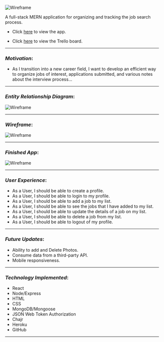 ![Wireframe](https://i.imgur.com/sqI0Pie.png)

A full-stack MERN application for organizing and tracking the job search process.
  
* Click [here]() to view the app.

* Click [here](https://trello.com/b/o0FYqJuq/job-search-tracker-react) to view the Trello board.
_________________________________

### _Motivation_:

* As I transition into a new career field, I want to develop an efficient way to organize jobs of interest, applications submitted, and various notes about the interview process... 
_________________________________

### _Entity Relationship Diagram_:

![Wireframe](https://i.imgur.com/MJONbEE.png)
_________________________________

### _Wireframe_:

![Wireframe](https://i.imgur.com/RsxHbGF.png)
_________________________________

### _Finished App_:

![Wireframe]()
_________________________________

### _User Experience_:

* As a User, I should be able to create a profile.
* As a User, I should be able to login to my profile.
* As a User, I should be able to add a job to my list.
* As a User, I should be able to see the jobs that I have added to my list.
* As a User, I should be able to update the details of a job on my list.
* As a User, I should be able to delete a job from my list.
* As a User, I should be able to logout of my profile.
_________________________________

### _Future Updates_:

* Ability to add and Delete Photos.
* Consume data from a third-party API.
* Mobile responsiveness.
_________________________________

### _Technology Implemented_:

* React
* Node/Express
* HTML
* CSS
* MongoDB/Mongoose
* JSON Web Token Authorization
* Chajr
* Heroku
* GitHub
_________________________________